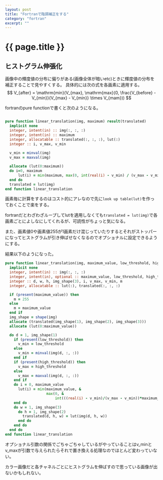 ```yaml
---
layout: post
title: "Fortranで階調補正をする"
category: "fortran"
excerpt: ""
---
```


# {{ page.title }}

## ヒストグラム伸張化

画像中の輝度値の分布に偏りがある(画像全体が暗いetc)ときに輝度値の分布を補正することで見やすくする。
具体的には次の式を各画素に適用する。
$$
V_{after} = \mathrm{min}(V_{max}, \mathrm{max}(0, \frac{V_{before} - V_{min}}{V_{max} - V_{min}} \times V_{mam}))
$$

fortranのpure functionで書くと次のようになる。

```fortran

pure function linear_translation(img, maximum) result(translated)
  implicit none
  integer, intent(in) :: img(:, :, :)
  integer, intent(in) :: maximum
  integer, allocatable :: translated(:, :, :), lut(:)
  integer :: i, v_max, v_min
  
  v_min = minval(img)
  v_max = maxval(img)

  allocate (lut(0:maximum))
  do i=0, maximum
      lut(i) = min(maximum, max(0, int(real(i) - v_min) / (v_max - v_min) * maximum))
  end do 
  translated = lut(img)
end function linear_translation
```
画素毎に計算をするのはコスト的にアレなので先に`look up table(lut)`を作っておくことで楽をする。

fortranだとわざわざループしてlutを適用しなくても`translated = lut(img)`で各画素ごとによしなにしてくれるが、可読性がちょっと気になる。

また、画素値0や画素値255が1画素だけ混じっていたりするとそれがストッパーになってヒストグラムが引き伸ばせなくなるのでオプショナルに設定できるようにする。

結果以下のようになった。

```fortran 
pure function linear_translation(img, maximum_value, low_threshold, high_threshold) result(translated)
  implicit none
  integer, intent(in) :: img(:, :, :)
  integer, intent(in), optional :: maximum_value, low_threshold, high_threshold
  integer :: d, w, h, img_shape(3), i, v_max, v_min, m
  integer, allocatable :: lut(:), translated(:, :, :)

  if (present(maximum_value)) then
    m = 255
  else
    m = maximum_value
  end if
  img_shape = shape(img)
  allocate (translated(img_shape(1), img_shape(2), img_shape(3)))
  allocate (lut(0:maximum_value))

  do d = 1, img_shape(1)
    if (present(low_threshold)) then
      v_min = low_threshold
    else
      v_min = minval(img(d, :, :))
    end if
    if (present(high_threshold)) then
      v_max = high_threshold
    else
      v_max = maxval(img(d, :, :))
    end if
    do i = 0, maximum_value
      lut(i) = min(maximum_value, &
                   max(0, &
                       int(((real(i) - v_min)/(v_max - v_min))*maximum_value)))
    end do
    do w = 1, img_shape(3)
      do h = 1, img_shape(2)
        translated(d, h, w) = lut(img(d, h, w))
      end do
    end do
  end do
end function linear_translation
```

オプショナル引数の関係でごちゃごちゃしているがやっていることはv_minとv_maxが引数で与えられたらそれで置き換える処理なのでほとんど変わっていない。

カラー画像だと各チャネルごとにヒストグラムを伸ばすので思っている画像が出ないかもしれない。
